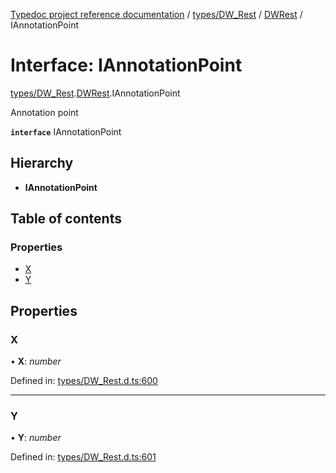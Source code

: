 [Typedoc project reference documentation](../README.md) / [types/DW_Rest](../modules/types_dw_rest.md) / [DWRest](../modules/types_dw_rest.dwrest.md) / IAnnotationPoint

# Interface: IAnnotationPoint

[types/DW_Rest](../modules/types_dw_rest.md).[DWRest](../modules/types_dw_rest.dwrest.md).IAnnotationPoint

Annotation point

**`interface`** IAnnotationPoint

## Hierarchy

* **IAnnotationPoint**

## Table of contents

### Properties

- [X](types_dw_rest.dwrest.iannotationpoint.md#x)
- [Y](types_dw_rest.dwrest.iannotationpoint.md#y)

## Properties

### X

• **X**: *number*

Defined in: [types/DW_Rest.d.ts:600](https://github.com/DocuWare/REST-Sample-TS/blob/6f07cff/src/types/DW_Rest.d.ts#L600)

___

### Y

• **Y**: *number*

Defined in: [types/DW_Rest.d.ts:601](https://github.com/DocuWare/REST-Sample-TS/blob/6f07cff/src/types/DW_Rest.d.ts#L601)
